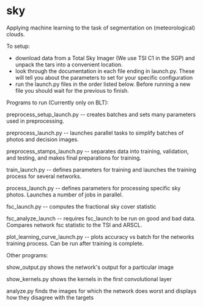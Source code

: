 # sky
Applying machine learning to the task of segmentation on (meteorological) clouds.


To setup: 
- download data from a Total Sky Imager (We use TSI C1 in the SGP) and unpack the tars into a convenient location.
- look through the documentation in each file ending in launch.py. These will tell you about the parameters to set for your specific configuration
- run the launch.py files in the order listed below. Before running a new file you should wait for the previous to finish.


Programs to run (Currently only on BLT):

preprocess_setup_launch.py -- creates batches and sets many parameters used in preprocessing.

preprocess_launch.py -- launches parallel tasks to simplify batches of photos and decision images.

preprocess_stamps_launch.py -- separates data into training, validation, and testing, and makes final preparations for training.

train_launch.py -- defines parameters for training and launches the training process for several networks.

process_launch.py -- defines parameters for processing specific sky photos. Launches a number of jobs in parallel.

fsc_launch.py -- computes the fractional sky cover statistic

fsc_analyze_launch -- requires fsc_launch to be run on good and bad data. Compares network fsc statistic to the TSI and ARSCL.

plot_learning_curve_launch.py -- plots accuracy vs batch for the networks training process. Can be run after training is complete.


Other programs:

show_output.py shows the network's output for a particular image

show_kernels.py shows the kernels in the first convolutional layer

analyze.py finds the images for which the network does worst and displays how they disagree with the targets
